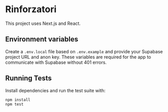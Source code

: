 # Rinforzatori

This project uses Next.js and React.

## Environment variables

Create a `.env.local` file based on `.env.example` and provide your Supabase
project URL and anon key. These variables are required for the app to communicate
with Supabase without 401 errors.

## Running Tests

Install dependencies and run the test suite with:

```bash
npm install
npm test
```
